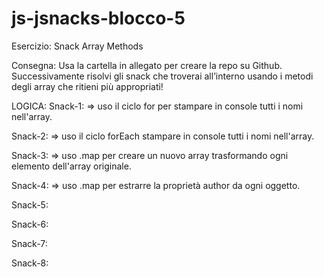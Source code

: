 # js-jsnacks-blocco-5
Esercizio: Snack Array Methods

Consegna:
Usa la cartella in allegato per creare la repo su Github.
Successivamente risolvi gli snack che troverai all’interno usando i metodi degli array che ritieni più appropriati!

LOGICA:
Snack-1:
=> uso il ciclo for per stampare in console tutti i nomi nell'array.

Snack-2:
=> uso il ciclo forEach stampare in console tutti i nomi nell'array.

Snack-3:
=> uso .map per creare un nuovo array trasformando ogni elemento dell'array originale.

Snack-4:
=> uso .map per estrarre la proprietà author da ogni oggetto.

Snack-5:

Snack-6:

Snack-7:

Snack-8: